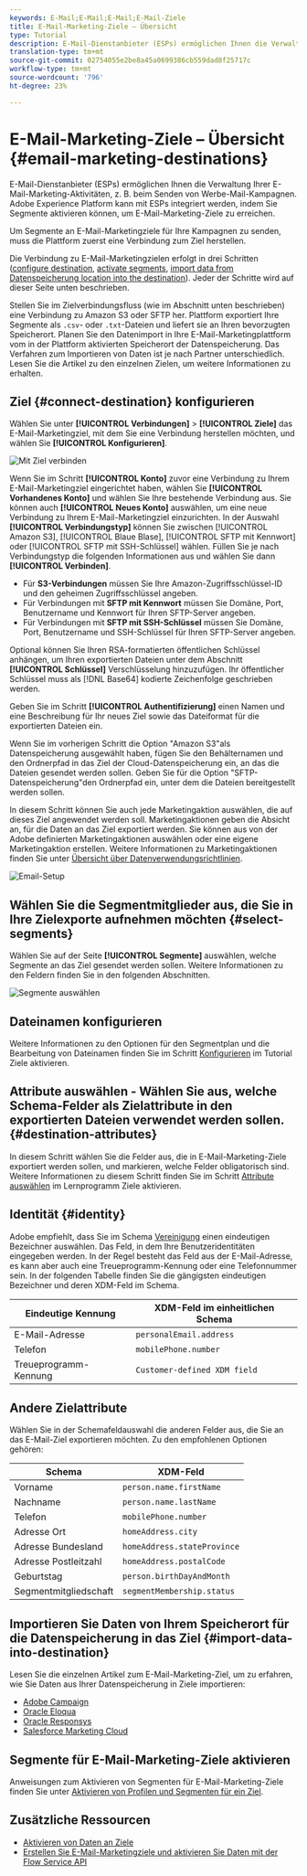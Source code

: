 ```yaml
---
keywords: E-Mail;E-Mail;E-Mail;E-Mail-Ziele
title: E-Mail-Marketing-Ziele – Übersicht
type: Tutorial
description: E-Mail-Dienstanbieter (ESPs) ermöglichen Ihnen die Verwaltung Ihrer E-Mail-Marketing-Aktivitäten, z. B. beim Senden von Werbe-Mail-Kampagnen.
translation-type: tm+mt
source-git-commit: 02754055e2be8a45a0699386cb559dad8f25717c
workflow-type: tm+mt
source-wordcount: '796'
ht-degree: 23%

---
```



# E-Mail-Marketing-Ziele – Übersicht {#email-marketing-destinations}

E-Mail-Dienstanbieter (ESPs) ermöglichen Ihnen die Verwaltung Ihrer E-Mail-Marketing-Aktivitäten, z. B. beim Senden von Werbe-Mail-Kampagnen. Adobe Experience Platform kann mit ESPs integriert werden, indem Sie Segmente aktivieren können, um E-Mail-Marketing-Ziele zu erreichen.

Um Segmente an E-Mail-Marketingziele für Ihre Kampagnen zu senden, muss die Plattform zuerst eine Verbindung zum Ziel herstellen.

Die Verbindung zu E-Mail-Marketingzielen erfolgt in drei Schritten ([configure destination](#connect-destination), [activate segments](#select-segments), [import data from Datenspeicherung location into the destination](#import-data-into-destination)). Jeder der Schritte wird auf dieser Seite unten beschrieben.

Stellen Sie im Zielverbindungsfluss (wie im Abschnitt unten beschrieben) eine Verbindung zu Amazon S3 oder SFTP her. Plattform exportiert Ihre Segmente als `.csv`- oder `.txt`-Dateien und liefert sie an Ihren bevorzugten Speicherort. Planen Sie den Datenimport in Ihre E-Mail-Marketingplattform vom in der Plattform aktivierten Speicherort der Datenspeicherung. Das Verfahren zum Importieren von Daten ist je nach Partner unterschiedlich. Lesen Sie die Artikel zu den einzelnen Zielen, um weitere Informationen zu erhalten.

## Ziel {#connect-destination} konfigurieren

Wählen Sie unter **[!UICONTROL Verbindungen]** > **[!UICONTROL Ziele]** das E-Mail-Marketingziel, mit dem Sie eine Verbindung herstellen möchten, und wählen Sie **[!UICONTROL Konfigurieren]**.

![Mit Ziel verbinden](../../assets/catalog/email-marketing/overview/connect-email-marketing.png)

Wenn Sie im Schritt **[!UICONTROL Konto]** zuvor eine Verbindung zu Ihrem E-Mail-Marketingziel eingerichtet haben, wählen Sie **[!UICONTROL Vorhandenes Konto]** und wählen Sie Ihre bestehende Verbindung aus. Sie können auch **[!UICONTROL Neues Konto]** auswählen, um eine neue Verbindung zu Ihrem E-Mail-Marketingziel einzurichten. In der Auswahl **[!UICONTROL Verbindungstyp]** können Sie zwischen [!UICONTROL Amazon S3], [!UICONTROL Blaue Blase], [!UICONTROL SFTP mit Kennwort] oder [!UICONTROL SFTP mit SSH-Schlüssel] wählen. Füllen Sie je nach Verbindungstyp die folgenden Informationen aus und wählen Sie dann **[!UICONTROL Verbinden]**.

- Für **S3-Verbindungen** müssen Sie Ihre Amazon-Zugriffsschlüssel-ID und den geheimen Zugriffsschlüssel angeben.
- Für Verbindungen mit **SFTP mit Kennwort** müssen Sie Domäne, Port, Benutzername und Kennwort für Ihren SFTP-Server angeben.
- Für Verbindungen mit **SFTP mit SSH-Schlüssel** müssen Sie Domäne, Port, Benutzername und SSH-Schlüssel für Ihren SFTP-Server angeben.

Optional können Sie Ihren RSA-formatierten öffentlichen Schlüssel anhängen, um Ihren exportierten Dateien unter dem Abschnitt **[!UICONTROL Schlüssel]** Verschlüsselung hinzuzufügen. Ihr öffentlicher Schlüssel muss als [!DNL Base64] kodierte Zeichenfolge geschrieben werden.

Geben Sie im Schritt **[!UICONTROL Authentifizierung]** einen Namen und eine Beschreibung für Ihr neues Ziel sowie das Dateiformat für die exportierten Dateien ein.

Wenn Sie im vorherigen Schritt die Option &quot;Amazon S3&quot;als Datenspeicherung ausgewählt haben, fügen Sie den Behälternamen und den Ordnerpfad in das Ziel der Cloud-Datenspeicherung ein, an das die Dateien gesendet werden sollen. Geben Sie für die Option &quot;SFTP-Datenspeicherung&quot;den Ordnerpfad ein, unter dem die Dateien bereitgestellt werden sollen.

In diesem Schritt können Sie auch jede Marketingaktion auswählen, die auf dieses Ziel angewendet werden soll. Marketingaktionen geben die Absicht an, für die Daten an das Ziel exportiert werden. Sie können aus von der Adobe definierten Marketingaktionen auswählen oder eine eigene Marketingaktion erstellen. Weitere Informationen zu Marketingaktionen finden Sie unter [Übersicht über Datenverwendungsrichtlinien](../../../data-governance/policies/overview.md).

![Email-Setup](../../assets/catalog/email-marketing/overview/email-setup-step.png)

## Wählen Sie die Segmentmitglieder aus, die Sie in Ihre Zielexporte aufnehmen möchten {#select-segments}

Wählen Sie auf der Seite **[!UICONTROL Segmente]** auswählen, welche Segmente an das Ziel gesendet werden sollen. Weitere Informationen zu den Feldern finden Sie in den folgenden Abschnitten.

![Segmente auswählen](../../assets/common/email-select-segments.png)

## Dateinamen konfigurieren

Weitere Informationen zu den Optionen für den Segmentplan und die Bearbeitung von Dateinamen finden Sie im Schritt [Konfigurieren](../../ui/activate-destinations.md#configure) im Tutorial Ziele aktivieren.

## Attribute auswählen - Wählen Sie aus, welche Schema-Felder als Zielattribute in den exportierten Dateien verwendet werden sollen.{#destination-attributes}

In diesem Schritt wählen Sie die Felder aus, die in E-Mail-Marketing-Ziele exportiert werden sollen, und markieren, welche Felder obligatorisch sind.
Weitere Informationen zu diesem Schritt finden Sie im Schritt [Attribute auswählen](../../ui/activate-destinations.md#select-attributes) im Lernprogramm Ziele aktivieren.

## Identität {#identity}

Adobe empfiehlt, dass Sie im Schema [Vereinigung](../../../profile/home.md#profile-fragments-and-union-schemas) einen eindeutigen Bezeichner auswählen. Das Feld, in dem Ihre Benutzeridentitäten eingegeben werden. In der Regel besteht das Feld aus der E-Mail-Adresse, es kann aber auch eine Treueprogramm-Kennung oder eine Telefonnummer sein. In der folgenden Tabelle finden Sie die gängigsten eindeutigen Bezeichner und deren XDM-Feld im Schema.

| Eindeutige Kennung | XDM-Feld im einheitlichen Schema |
----------------- | ---------------------------
| E-Mail-Adresse | `personalEmail.address` |
| Telefon | `mobilePhone.number` |
| Treueprogramm-Kennung | `Customer-defined XDM field` |

## Andere Zielattribute

Wählen Sie in der Schemafeldauswahl die anderen Felder aus, die Sie an das E-Mail-Ziel exportieren möchten. Zu den empfohlenen Optionen gehören:

| Schema | XDM-Feld |
------ | ---------
| Vorname | `person.name.firstName` |
| Nachname | `person.name.lastName` |
| Telefon | `mobilePhone.number` |
| Adresse Ort | `homeAddress.city` |
| Adresse Bundesland | `homeAddress.stateProvince` |
| Adresse Postleitzahl | `homeAddress.postalCode` |
| Geburtstag | `person.birthDayAndMonth` |
| Segmentmitgliedschaft | `segmentMembership.status` |

## Importieren Sie Daten von Ihrem Speicherort für die Datenspeicherung in das Ziel {#import-data-into-destination}

Lesen Sie die einzelnen Artikel zum E-Mail-Marketing-Ziel, um zu erfahren, wie Sie Daten aus Ihrer Datenspeicherung in Ziele importieren:

- [Adobe Campaign](./adobe-campaign.md#import-data-into-campaign)
- [Oracle Eloqua](./oracle-eloqua.md#import-data-into-eloqua)
- [Oracle Responsys](./oracle-responsys.md#import-data-into-responsys)
- [Salesforce Marketing Cloud](./salesforce-marketing-cloud.md#import-data-into-salesforce)

## Segmente für E-Mail-Marketing-Ziele aktivieren

Anweisungen zum Aktivieren von Segmenten für E-Mail-Marketing-Ziele finden Sie unter [Aktivieren von Profilen und Segmenten für ein Ziel](../../ui/activate-destinations.md).

## Zusätzliche Ressourcen

- [Aktivieren von Daten an Ziele](../../ui/activate-destinations.md)
- [Erstellen Sie E-Mail-Marketingziele und aktivieren Sie Daten mit der Flow Service API](../../api/email-marketing.md)